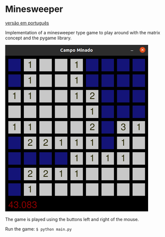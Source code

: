 # Minesweeper

[versão em português](README.pt.md)

Implementation of a minesweeper type game to play around with the matrix concept
and the pygame library.


![img.png](img.png)


The game is played using the buttons left and right of the mouse.

Run the game: `$ python main.py`

